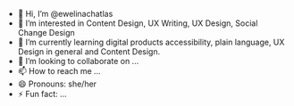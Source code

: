 - 👋 Hi, I’m @ewelinachatlas
- 👀 I’m interested in Content Design, UX Writing, UX Design, Social Change Design
- 🌱 I’m currently learning digital products accessibility, plain language, UX Design in general and Content Design. 
- 💞️ I’m looking to collaborate on ...
- 📫 How to reach me ...
- 😄 Pronouns: she/her
- ⚡ Fun fact: ...

<!---
ewelinachatlas/ewelinachatlas is a ✨ special ✨ repository because its `README.md` (this file) appears on your GitHub profile.
You can click the Preview link to take a look at your changes.
--->

